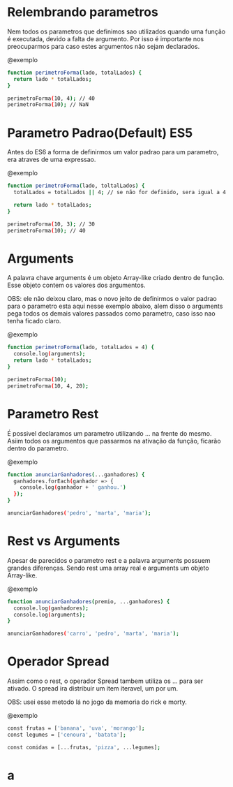 # Relembrando parametros #

Nem todos os parametros que definimos sao utilizados quando uma função é executada, devido a falta de argumento. Por isso é importante nos preocuparmos para caso estes argumentos não sejam declarados.

@exemplo
```bash
function perimetroForma(lado, totalLados) {
  return lado * totalLados;
}

perimetroForma(10, 4); // 40
perimetroForma(10); // NaN
```

# Parametro Padrao(Default) ES5 #

Antes do ES6 a forma de definirmos um valor padrao para um parametro, era atraves de uma expressao.

@exemplo
```bash
function perimetroForma(lado, toltalLados) {
  totalLados = totalLados || 4; // se não for definido, sera igual a 4

  return lado * totalLados;
}

perimetroForma(10, 3); // 30
perimetroForma(10); // 40
```

# Arguments #

A palavra chave arguments é um objeto Array-like criado dentro de função. Esse objeto contem os valores dos argumentos.

OBS:  ele não deixou claro, mas o novo jeito de definirmos o valor padrao para o parametro esta aqui nesse exemplo abaixo, alem disso o arguments pega todos os demais valores passados como parametro, caso isso nao tenha ficado claro.

@exemplo
```bash
function perimetroForma(lado, totalLados = 4) {
  console.log(arguments);
  return lado * totalLados;
}

perimetroForma(10);
perimetroForma(10, 4, 20);
```

# Parametro Rest #

É possivel declaramos um parametro utilizando ... na frente do mesmo. Asiim todos os argumentos que passarmos na ativação da função, ficarão dentro do parametro.

@exemplo
```bash
function anunciarGanhadores(...ganhadores) {
  ganhadores.forEach(ganhador => {
    console.log(ganhador + ' ganhou.')
  });
}

anunciarGanhadores('pedro', 'marta', 'maria');
```

# Rest vs Arguments #

Apesar de parecidos o parametro rest e a palavra arguments possuem grandes diferenças. Sendo rest uma array real e arguments um objeto Array-like.

@exemplo
```bash
function anunciarGanhadores(premio, ...ganhadores) {
  console.log(ganhadores);
  console.log(arguments);
}

anunciarGanhadores('carro', 'pedro', 'marta', 'maria');
```

# Operador Spread #

Assim como o rest, o operador Spread tambem utiliza os ... para ser ativado. O spread ira distribuir um item iteravel, um por um.

OBS: usei esse metodo lá no jogo da memoria do rick e morty.

@exemplo
```bash
const frutas = ['banana', 'uva', 'morango'];
const legumes = ['cenoura', 'batata'];

const comidas = [...frutas, 'pizza', ...legumes];
```

# a
